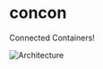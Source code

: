 # concon
Connected Containers!

![Architecture](https://github.com/aymenfurter/concon/blob/master/infra.png?raw=true)

